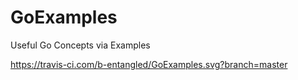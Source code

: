 # GoExamples
Useful Go Concepts via Examples

https://travis-ci.com/b-entangled/GoExamples.svg?branch=master
